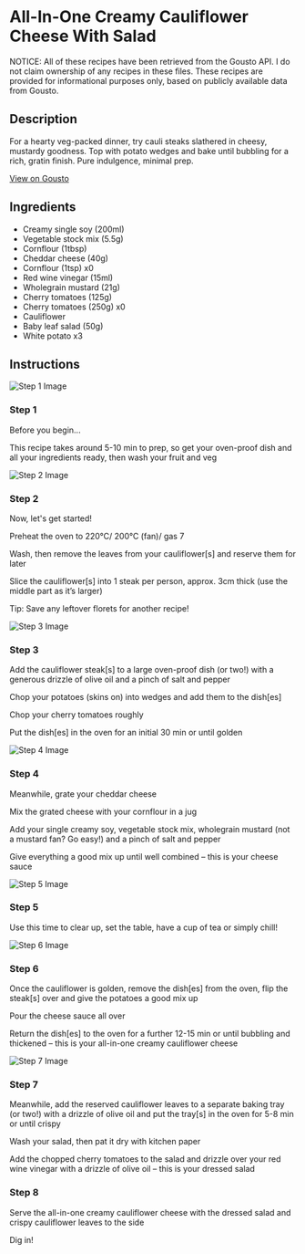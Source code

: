 # All-In-One Creamy Cauliflower Cheese With Salad

NOTICE: All of these recipes have been retrieved from the Gousto API. I do not claim ownership of any recipes in these files. These recipes are provided for informational purposes only, based on publicly available data from Gousto.

## Description

For a hearty veg-packed dinner, try cauli steaks slathered in cheesy, mustardy goodness. Top with potato wedges and bake until bubbling for a rich, gratin finish. Pure indulgence, minimal prep.

[View on Gousto](https://www.gousto.co.uk/recipes/cookbook/all-in-one-creamy-cauliflower-cheese-with-salad)

## Ingredients

- Creamy single soy (200ml)
- Vegetable stock mix (5.5g)
- Cornflour (1tbsp)
- Cheddar cheese (40g)
- Cornflour (1tsp) x0
- Red wine vinegar (15ml)
- Wholegrain mustard (21g)
- Cherry tomatoes (125g)
- Cherry tomatoes (250g) x0
- Cauliflower
- Baby leaf salad (50g)
- White potato x3

## Instructions

![Step 1 Image](https://production-media.gousto.co.uk/cms/recipe-step-image/Admin-10mm-Step-1-1632224000920-x200.jpg)

### Step 1

Before you begin...

This recipe takes around 5-10 min to prep, so get your oven-proof dish and all your ingredients ready, then wash your fruit and veg

![Step 2 Image](https://production-media.gousto.co.uk/cms/recipe-step-image/step-2-1632224049682-x200.jpg)

### Step 2

Now, let's get started!

Preheat the oven to 220°C/ 200°C (fan)/ gas 7

Wash, then remove the leaves from your cauliflower[s] and reserve them for later

Slice the cauliflower[s] into 1<span class="text-danger"> </span>steak per person, approx. 3cm thick (use the middle part as it’s larger)

Tip: Save any leftover florets for another recipe!

![Step 3 Image](https://production-media.gousto.co.uk/cms/recipe-step-image/step-3-1632224057668-x200.jpg)

### Step 3

Add the cauliflower steak[s] to<span class="text-danger"> </span>a large oven-proof dish (or two!) with a generous drizzle of olive oil and a pinch of salt and pepper

Chop your potatoes (skins on) into wedges and add them to the dish[es]

Chop your cherry tomatoes roughly

Put the dish[es] in the oven for an initial 30 min or until golden

![Step 4 Image](https://production-media.gousto.co.uk/cms/recipe-step-image/step-4-1632224085204-x200.jpg)

### Step 4

Meanwhile, grate your cheddar cheese

Mix the grated cheese with your cornflour in a jug

Add your single creamy soy, vegetable stock mix, wholegrain mustard (not a mustard fan? Go easy!) and a pinch of salt and pepper

Give everything a good mix up until well combined – this is your cheese sauce

![Step 5 Image](https://production-media.gousto.co.uk/cms/recipe-step-image/step-5-1632224157591-x200.jpg)

### Step 5

Use this time to clear up, set the table, have a cup of tea or simply chill!

![Step 6 Image](https://production-media.gousto.co.uk/cms/recipe-step-image/step-6-1632224164475-x200.jpg)

### Step 6

Once the cauliflower is golden, remove the dish[es] from the oven, flip the steak[s] over and give the potatoes a good mix up

Pour the cheese sauce all over

Return the dish[es] to the oven for a further 12-15 min or until bubbling and thickened – this is your all-in-one creamy cauliflower cheese

![Step 7 Image](https://production-media.gousto.co.uk/cms/recipe-step-image/step-7-1632224191366-x200.jpg)

### Step 7

Meanwhile, add the reserved cauliflower leaves to a separate baking tray (or two!) with a drizzle of olive oil and put the tray[s] in the oven for 5-8 min or until crispy

Wash your salad, then pat it dry with kitchen paper

Add the chopped cherry tomatoes to the salad and drizzle over your red wine vinegar with a drizzle of olive oil – this is your dressed salad

### Step 8

Serve the all-in-one creamy cauliflower cheese with the dressed salad and crispy cauliflower leaves to the side

Dig in!

